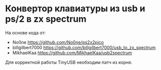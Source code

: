 # Конвертор клавиатуры из usb и ps/2 в zx spectrum
На основе кода от: 
* No0ne https://github.com/No0ne/ps2x2pico 
* billgilbert7000 https://github.com/billgilbert7000/usb_to_zx_spectrum
* MikhaelKaa https://github.com/MikhaelKaa/usb2spectrum

Для корректной работы TinyUSB необходим патч из корня. 